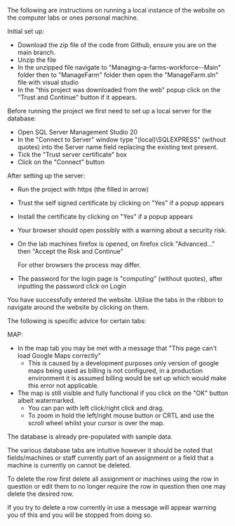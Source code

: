 The following are instructions on running a local instance of the website on the computer labs or ones personal machine.

Initial set up:
 - Download the zip file of the code from Github, ensure you are on the main branch.
 - Unzip the file
 - In the unzipped file navigate to "Managing-a-farms-workforce--Main" folder then to "ManageFarm" folder then open the "ManageFarm.sln" file with visual studio
 - In the "this project was downloaded from the web" popup click on the "Trust and Continue" button if it appears.

Before running the project we first need to set up a local server for the database:
 - Open SQL Server Management Studio 20
 - In the "Connect to Server" window type "(local)\SQLEXPRESS" (without quotes) into the Server name field replacing the existing text present.
 - Tick the "Trust server certificate" box
 - Click on the "Connect" button

After setting up the server:
 - Run the project with https (the filled in arrow)
 - Trust the self signed certificate by clicking on "Yes" if a popup appears
 - Install the certificate by clicking on "Yes" if a popup appears
 - Your browser should open possibly with a warning about a security risk.
  - On the lab machines firefox is opened, on firefox click "Advanced..." then "Accept the Risk and Continue"

     For other browsers the process may differ.
 - The password for the login page is "computing" (without quotes), after inputting the password click on Login

You have successfully entered the website.
Utilise the tabs in the ribbon to navigate around the website by clicking on them.

The following is specific advice for certain tabs:

MAP:
 - In the map tab you may be met with a message that "This page can't load Google Maps correctly"
    - This is caused by a development purposes only version of google maps being used as billing is not configured, in a production environment it is assumed billing would be set up which would make this error not applicable.
 - The map is still visible and fully functional if you click on the "OK" button albeit watermarked.
    - You can pan with left click/right click and drag.
    - To zoom in hold the left/right mouse button or CRTL and use the scroll wheel whilst your cursor is over the map.

The database is already pre-populated with sample data.

The various database tabs are intuitive however it should be noted that fields/machines or staff currently part of an assignment or a field that a machine is currently on cannot be deleted.

To delete the row first delete all assignment or machines using the row in question or edit them to no longer require the row in question then one may delete the desired row.

If you try to delete a row currently in use a message will appear warning you of this and you will be stopped from doing so.
